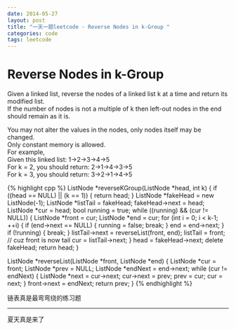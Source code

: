 ```yaml
---
date: 2014-05-27
layout: post
title: "一天一题leetcode - Reverse Nodes in k-Group "
categories: code
tags: leetcode
---
```


# Reverse Nodes in k-Group
Given a linked list, reverse the nodes of a linked list k at a time and return its modified list.   
If the number of nodes is not a multiple of k then left-out nodes in the end should remain as it is.   
<!--more-->
You may not alter the values in the nodes, only nodes itself may be changed.   
Only constant memory is allowed.   
For example,   
Given this linked list: 1->2->3->4->5   
For k = 2, you should return: 2->1->4->3->5   
For k = 3, you should return: 3->2->1->4->5   

{% highlight cpp %}
ListNode *reverseKGroup(ListNode *head, int k) {
    if ((head == NULL) || (k == 1)) {
        return head;
    }
    ListNode *fakeHead = new ListNode(-1);
    ListNode *listTail = fakeHead;
   fakeHead->next = head;
    ListNode *cur = head;
    bool running = true;
    while ((running) && (cur != NULL)) {
        ListNode *front = cur;
        ListNode *end = cur;
        for (int i = 0; i < k-1; ++i) {
           if (end->next == NULL) {
                running = false;
                break;
            }
           end = end->next;
        }
        if (!running) {
            break;
        }
       listTail->next = reverseList(front, end);
        listTail = front; // cuz front is now tail
       cur = listTail->next;
    }
   head = fakeHead->next;
    delete fakeHead;
    return head;
}

ListNode *reverseList(ListNode *front, ListNode *end) {
    ListNode *cur = front;
    ListNode *prev = NULL;
   ListNode *endNext = end->next;
    while (cur != endNext) {
       ListNode *next = cur->next;
       cur->next = prev;
        prev = cur;
        cur = next;
    }
   front->next = endNext;
    return prev;
}
{% endhighlight %}

链表真是最弯弯绕的练习题

---
夏天真是来了
